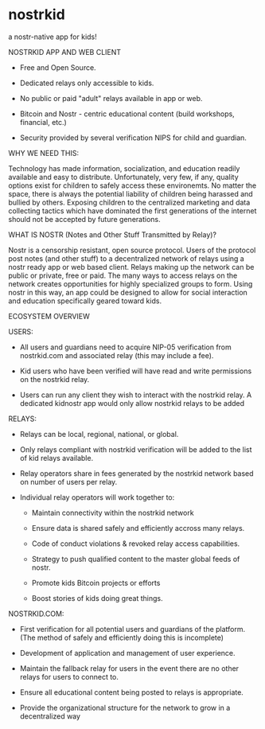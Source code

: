 # nostrkid

a nostr-native app for kids!

NOSTRKID APP AND WEB CLIENT
  
  - Free and Open Source.

  - Dedicated relays only accessible to kids. 

  - No public or paid "adult" relays available in app or web. 

  - Bitcoin and Nostr - centric educational content (build workshops, financial, etc.)

  - Security provided by several verification NIPS for child and  guardian.


WHY WE NEED THIS:

Technology has made information, socialization, and education readily available and easy to distribute.  Unfortunately, very few, if any, quality options exist for children to safely access these environemts.
No matter the space, there is always the potential liability of children being harassed and bullied by others. Exposing children to the centralized marketing and data collecting tactics which have dominated the first generations of the internet should not be accepted by future generations.  

WHAT IS NOSTR (Notes and Other Stuff Transmitted by Relay)?

Nostr is a censorship resistant,  open source protocol. 
Users of the protocol post notes (and other stuff) to a decentralized network of relays using a nostr ready app or web based client.  Relays making up the network can be public or private, free or paid.  The many ways to access relays on the network creates opportunities for highly specialized groups to form.  Using nostr in this way, an app could be  designed to allow for social interaction and education specifically geared toward kids.


ECOSYSTEM OVERVIEW

USERS:

  - All users and guardians need to acquire NIP-05 verification from nostrkid.com and associated relay (this may include a fee).

  - Kid users who have been verified will have read and write permissions on the nostrkid relay.

  - Users can run any client they wish to interact with the nostrkid relay.  A dedicated kidnostr app would only allow nostrkid relays to be added 


RELAYS:

  - Relays can be local, regional, national, or global.  
  
  - Only relays compliant with nostrkid verification will be added to the list of kid relays available.

  - Relay operators share in fees generated by the nostrkid network based on number of users per relay. 

  - Individual relay operators will work together to:

      - Maintain connectivity within the nostrkid network

      - Ensure data is shared safely and efficiently accross many relays.

      - Code of conduct violations & revoked relay access capabilities.

      - Strategy to push qualified content to the master global feeds of nostr.

      - Promote kids Bitcoin projects or efforts

      - Boost stories of kids doing great things.

NOSTRKID.COM:

  - First verification for all potential users and guardians of the platform.  (The method of safely and efficiently doing this is incomplete)

  - Development of application and management of user experience.

  - Maintain the fallback relay for users in the event there are no other relays for users to connect to.

  - Ensure all educational content being posted to relays is appropriate.

  - Provide the organizational structure for the network to grow in a decentralized way

